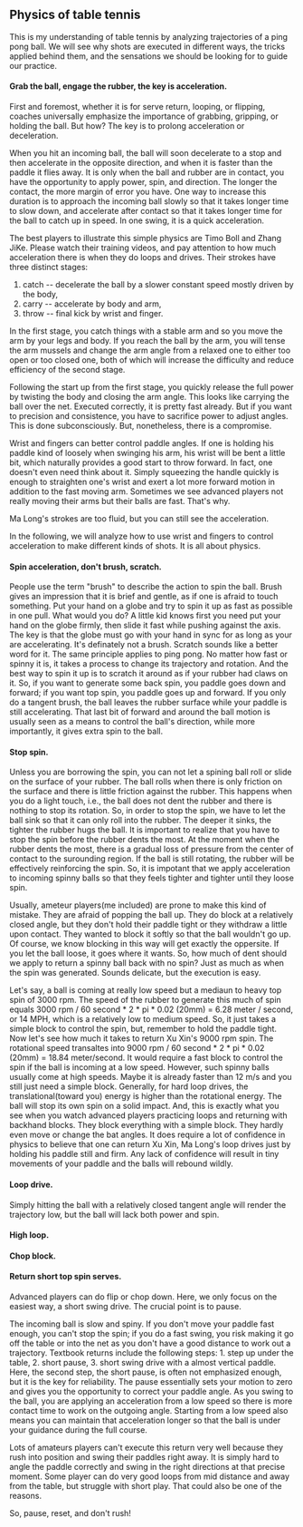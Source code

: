 ## Physics of table tennis

This is my understanding of table tennis by analyzing trajectories of a ping pong ball. We will see why shots are executed in different ways, the tricks applied behind them, and the sensations we should be looking for to guide our practice. 

#### Grab the ball, engage the rubber, the key is acceleration.

First and foremost, whether it is for serve return, looping, or flipping, coaches universally emphasize the importance of grabbing, gripping, or holding the ball. But how? The key is to prolong acceleration or deceleration.

When you hit an incoming ball, the ball will soon decelerate to a stop and then accelerate in the opposite direction, and when it is faster than the paddle it flies away. It is only when the ball and rubber are in contact, you have the opportunity to apply power, spin, and direction. The longer the contact, the more margin of error you have. One way to increase this duration is to approach the incoming ball slowly so that it takes longer time to slow down, and accelerate after contact so that it takes longer time for the ball to catch up in speed. In one swing, it is a quick acceleration. 

The best players to illustrate this simple physics are Timo Boll and Zhang JiKe. Please watch their training videos, and pay attention to how much acceleration there is when they do loops and drives. Their strokes have three distinct stages: 

1. catch -- decelerate the ball by a slower constant speed mostly driven by the body, 
2. carry -- accelerate by body and arm, 
3. throw -- final kick by wrist and finger.

In the first stage, you catch things with a stable arm and so you move the arm by your legs and body. If you reach the ball by the arm, you will tense the arm mussels and change the arm angle from a relaxed one to either too open or too closed one, both of which will  increase the difficulty and reduce efficiency of the second stage. 

Following the start up from the first stage, you quickly release the full power by twisting the body and closing the arm angle. This looks like carrying the ball over the net. Executed correctly, it is pretty fast already. But if you want to precision and consistence, you have to sacrifice power to adjust angles. This is done subconsciously. But, nonetheless, there is a compromise.

Wrist and fingers can better control paddle angles. If one is holding his paddle kind of loosely when swinging his arm, his wrist will be bent a little bit, which naturally provides a good start to throw forward. In fact, one doesn't even need think about it. Simply squeezing the handle quickly is enough to straighten one's wrist and exert a lot more forward motion in addition to the fast moving arm. Sometimes we see advanced players not really moving their arms but their balls are fast. That's why.

Ma Long's strokes are too fluid, but you can still see the acceleration.  

In the following, we will analyze how to use wrist and fingers to control acceleration to make different kinds of shots. It is all about physics.


#### Spin acceleration, don't brush, scratch.
People use the term "brush" to describe the action to spin the ball. Brush gives an impression that it is brief and gentle, as if one is afraid to touch something. Put your hand on a globe and try to spin it up as fast as possible in one pull. What would you do? A little kid knows first you need put your hand on the globe firmly, then slide it fast while pushing against the axis. The key is that the globe must go with your hand in sync for as long as your are accelerating. It's definately not a brush. Scratch sounds like a better word for it. The same principle applies to ping pong. No matter how fast or spinny it is, it takes a process to change its trajectory and rotation. And the best way to spin it up is to scratch it around as if your rubber had claws on it. So, if you want to generate some back spin, you paddle goes down and forward; if you want top spin, you paddle goes up and forward. If you only do a tangent brush, the ball leaves the rubber surface while your paddle is still accelerating. That last bit of forward and around the ball motion is usually seen as a means to control the ball's direction, while more importantly, it gives extra spin to the ball.


#### Stop spin.
Unless you are borrowing the spin, you can not let a spining ball roll or slide on the surface of your rubber. The ball rolls when there is only friction on the surface and there is little friction against the rubber. This happens when you do a light touch, i.e., the ball does not dent the rubber and there is nothing to stop its rotation. So, in order to stop the spin, we have to let the ball sink so that it can only roll into the rubber. The deeper it sinks, the tighter the rubber hugs the ball. It is important to realize that you have to stop the spin before the rubber dents the most. At the moment when the rubber dents the most, there is a gradual loss of pressure from the center of contact to the surounding region. If the ball is still rotating, the rubber will be effectively reinforcing the spin. So, it is impotant that we apply acceleration to incoming spinny balls so that they feels tighter and tighter until they loose spin. 

Usually, ameteur players(me included) are prone to make this kind of mistake. They are afraid of popping the ball up. They do block at a relatively closed angle, but they don't hold their paddle tight or they withdraw a little upon contact. They wanted to block it softly so that the ball wouldn't go up. Of course, we know blocking in this way will get exactly the oppersite. If you let the ball loose, it goes where it wants. So, how much of dent should we apply to return a spinny ball back with no spin? Just as much as when the spin was generated. Sounds delicate, but the execution is easy. 

Let's say, a ball is coming at really low speed but a mediaun to heavy top spin of 3000 rpm. The speed of the rubber to generate this much of spin equals 3000 rpm / 60 second * 2 * pi * 0.02 (20mm) = 6.28 meter / second, or 14 MPH, which is a relatively low to medium speed. So, it just takes a simple block to control the spin, but, remember to hold the paddle tight. Now let's see how much it takes to return Xu Xin's 9000 rpm spin. The rotational speed transaltes into 9000 rpm / 60 second * 2 * pi * 0.02 (20mm) = 18.84 meter/second. It would require a fast block to control the spin if the ball is incoming at a low speed. However, such spinny balls usually come at high speeds. Maybe it is already faster than 12 m/s and you still just need a simple block. Generally, for hard loop drives, the translational(toward you) energy is higher than the rotational energy. The ball will stop its own spin on a solid impact. And, this is exactly what you see when you watch advanced players practicing loops and returning with backhand blocks. They block everything with a simple block. They hardly even move or change the bat angles.  It does require a lot of confidence in physics to believe that one can return Xu Xin, Ma Long's loop drives just by holding his paddle still and firm. Any lack of confidence will result in tiny movements of your paddle and the balls will rebound wildly. 


#### Loop drive.
Simply hitting the ball with a relatively closed tangent angle will render the trajectory low, but the ball will lack both power and spin. 

#### High loop.

#### Chop block.

#### Return short top spin serves.
Advanced players can do flip or chop down. Here, we only focus on the easiest way, a short swing drive. The crucial point is to pause.

The incoming ball is slow and spiny. If you don't move your paddle fast enough, you can't stop the spin; if you do a fast swing, you risk making it go off the table or into the net as you don't have a good distance to work out a trajectory. Textbook returns include the following steps: 1. step up under the table, 2. short pause, 3. short swing drive with a almost vertical paddle. Here, the second step, the short pause, is often not emphasized enough, but it is the key for reliability. The pause essentially sets your motion to zero and gives you the opportunity to correct your paddle angle. As you swing to the ball, you are applying an acceleration from a low speed so there is more contact time to work on the outgoing angle. Starting from a low speed also means you can maintain that acceleration longer so that the ball is under your guidance during the full course. 

Lots of amateurs players can't execute this return very well because they rush into position and swing their paddles right away. It is simply hard to angle the paddle correctly and swing in the right directions at that precise moment. Some player can do very good loops from mid distance and away from the table, but struggle with short play. That could also be one of the reasons. 

So, pause, reset, and don't rush!
